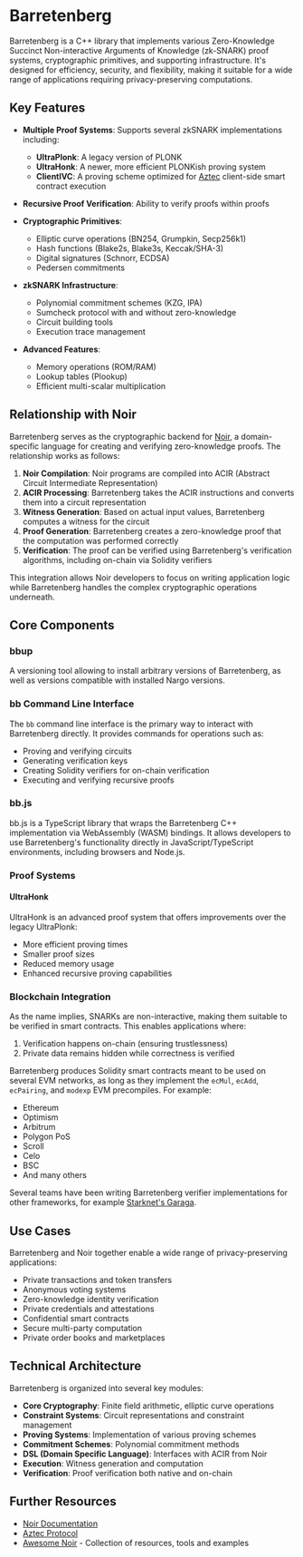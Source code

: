 # Barretenberg

Barretenberg is a C++ library that implements various Zero-Knowledge Succinct Non-interactive Arguments of Knowledge (zk-SNARK) proof systems, cryptographic primitives, and supporting infrastructure. It's designed for efficiency, security, and flexibility, making it suitable for a wide range of applications requiring privacy-preserving computations.

## Key Features

- **Multiple Proof Systems**: Supports several zkSNARK implementations including:
  - **UltraPlonk**: A legacy version of PLONK
  - **UltraHonk**: A newer, more efficient PLONKish proving system
  - **ClientIVC**: A proving scheme optimized for [Aztec](https://aztec.network) client-side smart contract execution

- **Recursive Proof Verification**: Ability to verify proofs within proofs

- **Cryptographic Primitives**:
  - Elliptic curve operations (BN254, Grumpkin, Secp256k1)
  - Hash functions (Blake2s, Blake3s, Keccak/SHA-3)
  - Digital signatures (Schnorr, ECDSA)
  - Pedersen commitments

- **zkSNARK Infrastructure**:
  - Polynomial commitment schemes (KZG, IPA)
  - Sumcheck protocol with and without zero-knowledge
  - Circuit building tools
  - Execution trace management

- **Advanced Features**:
  - Memory operations (ROM/RAM)
  - Lookup tables (Plookup)
  - Efficient multi-scalar multiplication

## Relationship with Noir

Barretenberg serves as the cryptographic backend for [Noir](https://noir-lang.org), a domain-specific language for creating and verifying zero-knowledge proofs. The relationship works as follows:

1. **Noir Compilation**: Noir programs are compiled into ACIR (Abstract Circuit Intermediate Representation)
2. **ACIR Processing**: Barretenberg takes the ACIR instructions and converts them into a circuit representation
3. **Witness Generation**: Based on actual input values, Barretenberg computes a witness for the circuit
4. **Proof Generation**: Barretenberg creates a zero-knowledge proof that the computation was performed correctly
5. **Verification**: The proof can be verified using Barretenberg's verification algorithms, including on-chain via Solidity verifiers

This integration allows Noir developers to focus on writing application logic while Barretenberg handles the complex cryptographic operations underneath.

## Core Components

### bbup

A versioning tool allowing to install arbitrary versions of Barretenberg, as well as versions compatible with installed Nargo versions.

### bb Command Line Interface

The `bb` command line interface is the primary way to interact with Barretenberg directly. It provides commands for operations such as:

- Proving and verifying circuits
- Generating verification keys 
- Creating Solidity verifiers for on-chain verification
- Executing and verifying recursive proofs

### bb.js

bb.js is a TypeScript library that wraps the Barretenberg C++ implementation via WebAssembly (WASM) bindings. It allows developers to use Barretenberg's functionality directly in JavaScript/TypeScript environments, including browsers and Node.js.

### Proof Systems

#### UltraHonk

UltraHonk is an advanced proof system that offers improvements over the legacy UltraPlonk:

- More efficient proving times
- Smaller proof sizes
- Reduced memory usage
- Enhanced recursive proving capabilities

### Blockchain Integration

As the name implies, SNARKs are non-interactive, making them suitable to be verified in smart contracts. This enables applications where:

1. Verification happens on-chain (ensuring trustlessness)
2. Private data remains hidden while correctness is verified

Barretenberg produces Solidity smart contracts meant to be used on several EVM networks, as long as they implement the `ecMul`, `ecAdd`, `ecPairing`, and `modexp` EVM precompiles. For example:

- Ethereum
- Optimism
- Arbitrum
- Polygon PoS
- Scroll
- Celo
- BSC
- And many others

Several teams have been writing Barretenberg verifier implementations for other frameworks, for example [Starknet's Garaga](https://garaga.gitbook.io/garaga/deploy-your-snark-verifier-on-starknet/noir).

## Use Cases

Barretenberg and Noir together enable a wide range of privacy-preserving applications:

- Private transactions and token transfers
- Anonymous voting systems
- Zero-knowledge identity verification
- Private credentials and attestations
- Confidential smart contracts
- Secure multi-party computation
- Private order books and marketplaces

## Technical Architecture

Barretenberg is organized into several key modules:

- **Core Cryptography**: Finite field arithmetic, elliptic curve operations
- **Constraint Systems**: Circuit representations and constraint management
- **Proving Systems**: Implementation of various proving schemes
- **Commitment Schemes**: Polynomial commitment methods
- **DSL (Domain Specific Language)**: Interfaces with ACIR from Noir
- **Execution**: Witness generation and computation
- **Verification**: Proof verification both native and on-chain

## Further Resources

- [Noir Documentation](https://noir-lang.org/docs)
- [Aztec Protocol](https://aztec.network/)
- [Awesome Noir](https://github.com/noir-lang/awesome-noir) - Collection of resources, tools and examples
